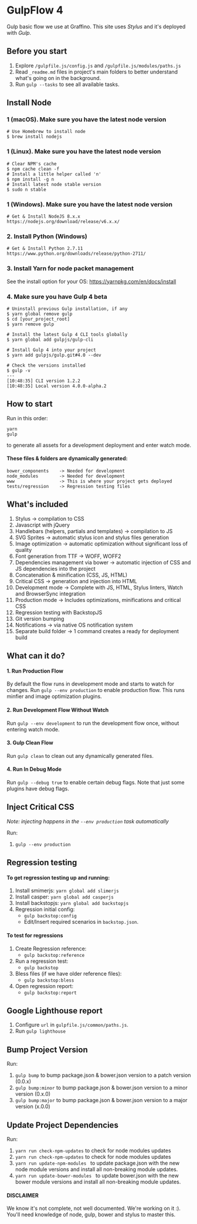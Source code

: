 # GulpFlow 4
Gulp basic flow we use at Graffino. This site uses *Stylus* and it's deployed with *Gulp*.

## Before you start ##

1. Explore `/gulpfile.js/config.js` and `/gulpfile.js/modules/paths.js`
2. Read `_readme.md` files in project's main folders to better understand what's going on in the background.
3. Run `gulp --tasks` to see all available tasks.

## Install Node ##

### 1 (macOS). Make sure you have the latest node version

```
# Use Homebrew to install node
$ brew install nodejs
```

### 1 (Linux). Make sure you have the latest node version

```
# Clear NPM's cache
$ npm cache clean -f
# Install a little helper called 'n'
$ npm install -g n
# Install latest node stable version
$ sudo n stable
```

### 1 (Windows). Make sure you have the latest node version
```
# Get & Install NodeJS 8.x.x
https://nodejs.org/download/release/v6.x.x/
```

### 2. Install Python (Windows)
```
# Get & Install Python 2.7.11  
https://www.python.org/downloads/release/python-2711/
```

### 3. Install Yarn for node packet management

See the install option for your OS: https://yarnpkg.com/en/docs/install

### 4. Make sure you have Gulp 4 beta

```
# Uninstall previous Gulp installation, if any
$ yarn global remove gulp
$ cd [your_project_root]
$ yarn remove gulp

# Install the latest Gulp 4 CLI tools globally
$ yarn global add gulpjs/gulp-cli

# Install Gulp 4 into your project
$ yarn add gulpjs/gulp.git#4.0 --dev

# Check the versions installed
$ gulp -v
---
[10:48:35] CLI version 1.2.2
[10:48:35] Local version 4.0.0-alpha.2
```

## How to start ##

Run in this order:
```
yarn
gulp
```

to generate all assets for a development deployment and enter watch mode.


#### These files & folders are dynamically generated: ####

```
bower_components    -> Needed for development
node_modules        -> Needed for development
www                 -> This is where your project gets deployed
tests/regression    -> Regression testing files
```

## What's included ##
1. Stylus -> compilation to CSS
2. Javascript with jQuery
3. Handlebars (helpers, partials and templates) -> compilation to JS
4. SVG Sprites -> automatic stylus icon and stylus files generation
5. Image optimization -> automatic optimization without significant loss of quality
6. Font generation from TTF -> WOFF, WOFF2
7. Dependencies management via bower -> automatic injection of CSS and JS dependencies into the project
8. Concatenation & minification (CSS, JS, HTML)
9. Critical CSS -> generation and injection into HTML
10. Development mode -> Complete with JS, HTML, Stylus linters, Watch and BrowserSync integration
11. Production mode -> Includes optimizations, minifications and critical CSS
12. Regression testing with BackstopJS
13. Git version bumping
14. Notifications -> via native OS notification system
15. Separate build folder -> 1 command creates a ready for deployment build

## What can it do? ##

#### 1. Run Production Flow ####
By default the flow runs in development mode and starts to watch for changes.
Run `gulp --env production` to enable production flow. This runs minfier and image optimization plugins.

#### 2. Run Development Flow Without Watch ####
Run `gulp --env development` to run the development flow once, without entering watch mode.

#### 3. Gulp Clean Flow ####
Run `gulp clean` to clean out any dynamically generated files.

#### 4. Run In Debug Mode ####
Run `gulp --debug true` to enable certain debug flags. Note that just some plugins have debug flags.

## Inject Critical CSS ##
*Note: injecting happens in the `--env production` task automatically*

Run:

1. `gulp --env production`

## Regression testing ##

#### To get regression testing up and running: ####

1. Install smimerjs: `yarn global add slimerjs`
2. Install casper: `yarn global add casperjs`
3. Install backstopjs: `yarn global add backstopjs`
4. Regression initial config:
    - `gulp backstop:config`
    - Edit/Insert required scenarios in `backstop.json`.

#### To test for regressions ####
1. Create Regression reference:
    - `gulp backstop:reference`
2. Run a regression test:
    - `gulp backstop`
3. Bless files (if we have older reference files):
    - `gulp backstop:bless`
4. Open regression report:
    - `gulp backstop:report`


## Google Lighthouse report ##

1. Configure `url` in `gulpfile.js/common/paths.js`.
2. Run `gulp lighthouse`

## Bump Project Version ##

Run:

1. `gulp bump` to bump package.json & bower.json version to a patch version (0.0.x)
2. `gulp bump:minor` to bump package.json & bower.json version to a minor version (0.x.0)
3. `gulp bump:major` to bump package.json & bower.json version to a major version (x.0.0)


## Update Project Dependencies ##

Run:

1. `yarn run check-npm-updates` to check for node modules updates
2. `yarn run check-npm-updates` to check for node modules updates
3. `yarn run update-npm-modules ` to update package.json with the new node module versions and install all non-breaking module updates.
4. `yarn run update-bower-modules ` to update bower.json with the new bower module versions and install all non-breaking module updates.


#### DISCLAIMER ####
We know it's not complete, not well documented. We're working on it :). You'll need knowledge of node, gulp, bower and stylus to master this.
